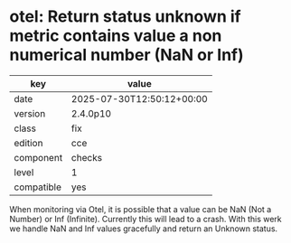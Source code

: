 [//]: # (werk v2)
# otel: Return status unknown if metric contains value a non numerical number (NaN or Inf)

key        | value
---------- | ---
date       | 2025-07-30T12:50:12+00:00
version    | 2.4.0p10
class      | fix
edition    | cce
component  | checks
level      | 1
compatible | yes

When monitoring via Otel, it is possible that a value can be NaN (Not a Number) or Inf (Infinite).
Currently this will lead to a crash.
With this werk we handle NaN and Inf values gracefully and return an Unknown status.
